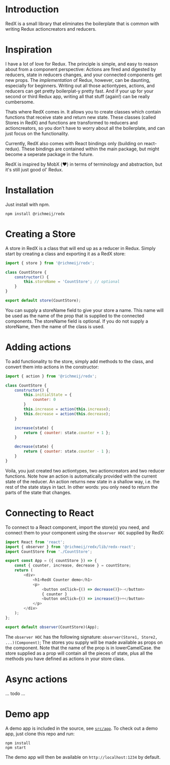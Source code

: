 # Introduction 
RedX is a small library that eliminates the boilerplate that is common with writing Redux actioncreators and reducers.

# Inspiration
I have a lot of love for Redux. The principle is simple, and easy to reason about from a component perspective: Actions are fired and digested by reducers, state in reducers changes, and your connected components get new props. The *implementation* of Redux, however, can be daunting, especially for beginners. Writing out all those actiontypes, actions, and reducers can get pretty boilerplat-y pretty fast. And if your up for your second or third Redux app, writing all that stuff (again!) can be really cumbersome.

Thats where RedX comes in. It allows you to create classes which contain functions that receive state and return new state.
These classes (called Stores in RedX) and functions are transformed to reducers and actioncreators, so you don't have to worry about all the boilerplate, and can just focus on the functionality.

Currently, RedX also comes with React bindings only (building on react-redux). These bindings are contained within the main package, but might become a seperate package in the future.

RedX is inspired by MobX (:heart:) in terms of terminology and abstraction, but it's still just good ol' Redux.

# Installation
Just install with npm.

```
npm install @richmeij/redx
```

# Creating a Store

A store in RedX is a class that will end up as a reducer in Redux.
Simply start by creating a class and exporting it as a RedX store:

```js
import { store } from '@richmeij/redx';

class CountStore {
    constructor() {
        this.storeName = 'CountStore'; // optional
    }
}

export default store(CountStore);
```

You can supply a storeName field to give your store a name. This name will be used as the name of the prop that is supplied to the connected components.
The storeName field is optional. If you do not supply a storeName, then the name of the class is used.

# Adding actions

To add functionality to the store, simply add methods to the class, and convert them into actions in the constructor:

```js
import { action } from '@richmeij/redx';

class CountStore {
    constructor() {
        this.initialState = {
            counter: 0
        }
        this.increase = action(this.increase);
        this.decrease = action(this.decrease);
    }

    increase(state) {
        return { counter: state.counter + 1 };
    }

    decrease(state) {
        return { counter: state.counter - 1 };
    }
}
```

Voila, you just created two actiontypes, two actioncreators and two reducer functions.
Note how an action is automatically provided with the current state of the reducer. An action returns new state in a shallow way, i.e. the rest of the state stays in tact. In other words: you only need to return the parts of the state that changes.

# Connecting to React

To connect to a React component, import the store(s) you need, and connect them to your component using the `observer HOC` supplied by RedX:

```js
import React from 'react';
import { observer } from '@richmeij/redx/lib/redx-react';
import CountStore from './CountStore';

export const App = ({ countStore }) => {
    const { counter, increase, decrease } = countStore;
    return (
        <div>
            <h1>RedX Counter demo</h1>
            <p>
                <button onClick={() => decrease()}>-</button>
                { counter }
                <button onClick={() => increase()}>+</button>
            </p>
        </div>
    );
};

export default observer(CountStore)(App);
```

The `observer HOC` has the following signature: `observer(Store1, Store2, ...)(Component)`;
The stores you supply will be made available as props on the component. Note that the name of the prop is in lowerCamelCase.
the store supplied as a prop will contain all the pieces of state, plus all the methods you have defined as actions in your store class.

# Async actions

... todo ...

# Demo app
A demo app is included in the source, see [`src/app`](https://github.com/richmeij/redx/tree/master/src/app).
To check out a demo app, just clone this repo and run:

```
npm install
npm start
```

The demo app will then be available on `http://localhost:1234` by default.

